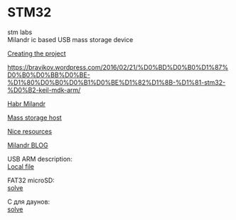 # STM32
stm labs  
Milandr ic based USB mass storage device
  
  [Creating the project](https://microtechnics.ru/stm32-uchebnyj-kurs-keil-sozdanie-proekta/)
  
  https://bravikov.wordpress.com/2016/02/21/%D0%BD%D0%B0%D1%87%D0%B0%D0%BB%D0%BE-%D1%80%D0%B0%D0%B1%D0%BE%D1%82%D1%8B-%D1%81-stm32-%D0%B2-keil-mdk-arm/
  

  
  [Habr Milandr](https://habr.com/ru/post/255323/)    
    
      
  [Mass storage host](https://forum.milandr.ru/viewtopic.php?f=22&t=3579)
  
  [Nice resources](https://forum.milandr.ru/viewtopic.php?f=14&t=327)  
    
  [Milandr BLOG](http://gimmor.blogspot.com/search?q=%D0%BC%D0%B8%D0%BB%D0%B0%D0%BD%D0%B4%D1%80)  
    
  USB ARM description:  
  [Local file](https://file:///C:/Keil_v5/Arm/Packs/Keil/MDK-Middleware/7.10.0/Doc/USB/html/_u_s_b__device.html)  
    
  FAT32 microSD:  
  [solve](http://forum.easyelectronics.ru/viewtopic.php?f=35&t=19787)  
    
  C для даунов:  
  [solve](http://lib.ru/CTOTOR/starterkit.txt)
  
